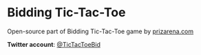 # Bidding Tic-Tac-Toe

Open-source part of Bidding Tic-Tac-Toe game by [prizarena.com](https://prizarena.com/)

**Twitter account**: [@TicTacToeBid](https://twitter.com/TicTacToeBid)